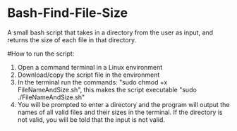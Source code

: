 # Bash-Find-File-Size
A small bash script that takes in a directory from the user as input, and returns the size of each file in that directory.

#How to run the script:
1. Open a command terminal in a Linux environment
2. Download/copy the script file in the environment
3. In the terminal run the commands:
   "sudo chmod +x FileNameAndSize.sh", this makes the script executable
   "sudo ./FileNameAndSize.sh"
4. You will be prompted to enter a directory and the program will output the names of all valid files and their sizes in the terminal. If the directory is not valid, you will be told that the input is not valid.
